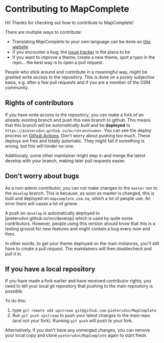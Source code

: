 Contributing to MapComplete
===========================

Hi! Thanks for checking out how to contribute to MapComplete!

There are multiple ways to contribute:

- Translating MapComplete to your own language can be done on [this website](https://hosted.weblate.org/projects/mapcomplete/)
- If you encounter a bug, the [issue tracker](https://github.com/pietervdvn/MapComplete/issues) is the place to be
- If you want to improve a theme, create a new theme, spot a typo in the repo... the best way is to open a pull request.

People who stick around and contribute in a meaningful way, _might_ be granted write access to the repository. This is done on a purely subjective basis, e.g. after a few pull requests and if you are a member of the OSM community.

Rights of contributors
-----------------------

If you have write access to the repository, you can make a fork of an already existing branch and push this new branch to
github. This means that this branch will be _automatically built_ and be **deployed**
to `https://pietervdvn.github.io/mc/<branchname>`. You can see the deploy process
on [Github Actions](https://github.com/pietervdvn/MapComplete/actions). Don't worry about pushing too much. These
deploys are free and totally automatic. They might fail if something is wrong, but this will hinder no-one.

Additionaly, some other maintainer might step in and merge the latest develop with your branch, making later pull
requests easier.

Don't worry about bugs
----------------------

As a non-admin contributor, you can _not_ make changes to the `master` nor to the `develop` branch. This is because, as
soon as master is changed, this is built and deployed on `mapcomplete.osm.be`, which a lot of people use. An error there
will cause a lot of grieve.

A push on `develop` is automatically deployed to [pietervdvn.github.io/mc/develop] which is used by quite some contributors.
However, people using this version should know that this is a testing ground for new features and might contain a bug every now
and then.

In other words, to get your theme deployed on the main instances, you'll still have to create a pull request. The
maintainers will then doublecheck and pull it in.

If you have a local repository
------------------------------

If you have made a fork earlier and have received contributor rights, you need to tell your local git repository that
pushing to the main repository is possible.

To do this:

1. type `git remote add upstream git@github.com:pietervdvn/MapComplete`
2. Run `git push upstream` to push your latest changes to the main repo (and not your fork). Running `git push` will
   push to your fork.

Alternatively, if you don't have any unmerged changes, you can remove your local copy and clone `pietervdvn/MapComplete`
again to start fresh.
